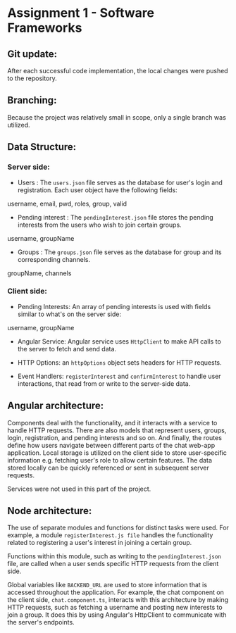 # Assignment 1 - Software Frameworks

## Git update:
After each successful code implementation, the local changes were pushed to the repository.

## Branching:
Because the project was relatively small in scope, only a single branch was utilized.

## Data Structure:
### Server side:

* Users : The `users.json` file serves as the database for user's login and registration. Each user object have the following fields:

username, email, pwd, roles, group, valid

* Pending interest : The `pendingInterest.json` file stores the pending interests from the users who wish to join certain groups. 

username, groupName

* Groups : The `groups.json` file serves as the database for group and its corresponding channels.

groupName, channels

### Client side:

* Pending Interests: An array of pending interests is used with fields similar to what's on the server side:

username, groupName

* Angular Service: Angular service uses `HttpClient` to make API calls to the server to fetch and send data.

* HTTP Options: an `httpOptions` object sets headers for HTTP requests.

* Event Handlers: `registerInterest` and `confirmInterest` to handle user interactions, that read from or write to the server-side data.

## Angular architecture:

Components deal with the functionality, and it interacts with a service to handle HTTP requests. There are also models that represent users, groups, login, registration, and pending interests and so on. And finally, the routes define how users navigate between different parts of the chat web-app application. Local storage is utilized on the client side to store user-specific information e.g. fetching user's role to allow certain features. The data stored locally can be quickly referenced or sent in subsequent server requests.

Services were not used in this part of the project. 

## Node architecture:

The use of separate modules and functions for distinct tasks were used. For example, a module `registerInterest.js file` handles the functionality related to registering a user's interest in joining a certain group. 

Functions within this module, such as writing to the `pendingInterest.json` file, are called when a user sends specific HTTP requests from the client side. 

Global variables like `BACKEND_URL` are used to store information that is accessed throughout the application. For example, the chat component on the client side, `chat.component.ts`, interacts with this architecture by making HTTP requests, such as fetching a username and posting new interests to join a group. It does this by using Angular's HttpClient to communicate with the server's endpoints.